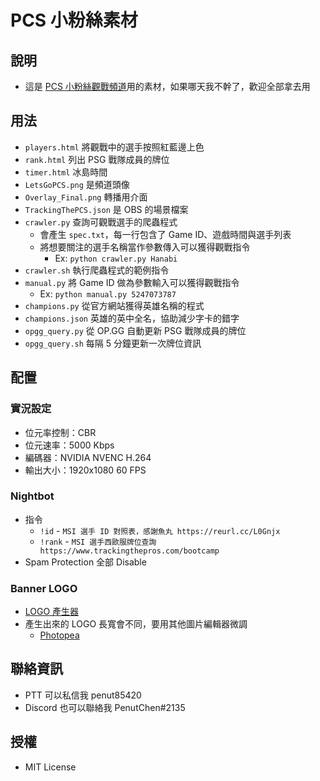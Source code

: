 # PCS 小粉絲素材

## 說明
+ 這是 [PCS 小粉絲觀戰頻道](https://twitch.tv/pcs_fan/)用的素材，如果哪天我不幹了，歡迎全部拿去用

## 用法
+ `players.html` 將觀戰中的選手按照紅藍邊上色
+ `rank.html` 列出 PSG 戰隊成員的牌位
+ `timer.html` 冰島時間
+ `LetsGoPCS.png` 是頻道頭像
+ `Overlay_Final.png` 轉播用介面
+ `TrackingThePCS.json` 是 OBS 的場景檔案
+ `crawler.py` 查詢可觀戰選手的爬蟲程式
    + 會產生 `spec.txt`，每一行包含了 Game ID、遊戲時間與選手列表
    + 將想要關注的選手名稱當作參數傳入可以獲得觀戰指令
        + Ex: `python crawler.py Hanabi`
+ `crawler.sh` 執行爬蟲程式的範例指令
+ `manual.py` 將 Game ID 做為參數輸入可以獲得觀戰指令
    + Ex: `python manual.py 5247073787`
+ `champions.py` 從官方網站獲得英雄名稱的程式
+ `champions.json` 英雄的英中全名，協助減少字卡的錯字
+ `opgg_query.py` 從 OP.GG 自動更新 PSG 戰隊成員的牌位
+ `opgg_query.sh` 每隔 5 分鐘更新一次牌位資訊

## 配置
### 實況設定
+ 位元率控制：CBR
+ 位元速率：5000 Kbps
+ 編碼器：NVIDIA NVENC H.264
+ 輸出大小：1920x1080 60 FPS

### Nightbot
+ 指令
    + `!id` - `MSI 選手 ID 對照表，感謝魚丸 https://reurl.cc/L0Gnjx`
    + `!rank` - `MSI 選手西歐服牌位查詢 https://www.trackingthepros.com/bootcamp`
+ Spam Protection 全部 Disable

### Banner LOGO
+ [LOGO 產生器](https://cooltext.com/Edit-Logo?LogoId=3831589600)
+ 產生出來的 LOGO 長寬會不同，要用其他圖片編輯器微調
    + [Photopea](https://www.photopea.com/)

## 聯絡資訊
+ PTT 可以私信我 penut85420
+ Discord 也可以聯絡我 PenutChen#2135

## 授權
+ MIT License
